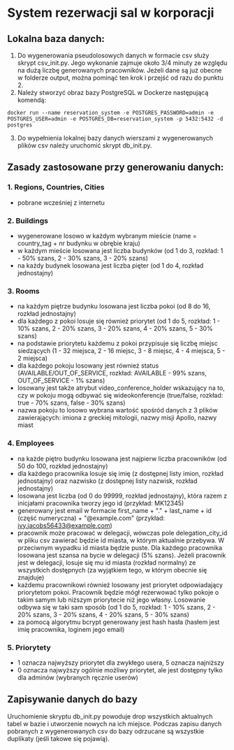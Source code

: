 # System rezerwacji sal w korporacji
## Lokalna baza danych:
1. Do wygenerowania pseudolosowych danych w formacie csv służy skrypt csv_init.py. Jego wykonanie zajmuje około 3/4 minuty ze względu na dużą liczbę generowanych pracowników. Jeżeli dane są już obecne w folderze output, można pominąć ten krok i przejść od razu do punktu 2.
2. Należy stworzyć obraz bazy PostgreSQL w Dockerze następującą komendą:
```
docker run --name reservation_system -e POSTGRES_PASSWORD=admin -e POSTGRES_USER=admin -e POSTGRES_DB=reservation_system -p 5432:5432 -d postgres
```
3. Do wypełnienia lokalnej bazy danych wierszami z wygenerowanych plików csv należy uruchomić skrypt db_init.py.

## Zasady zastosowane przy generowaniu danych:
### 1. Regions, Countries, Cities
- pobrane wcześniej z internetu
### 2. Buildings
- wygenerowane losowo w każdym wybranym mieście (name = country_tag + nr budynku w obrębie kraju)
- w każdym mieście losowana jest liczba budynków (od 1 do 3, rozkład: 1 - 50% szans, 2 - 30% szans, 3 - 20% szans)
- na każdy budynek losowana jest liczba pięter (od 1 do 4, rozkład jednostajny)
### 3. Rooms
- na każdym piętrze budynku losowana jest liczba pokoi (od 8 do 16, rozkład jednostajny)
- dla każdego z pokoi losuje się również priorytet (od 1 do 5, rozkład: 1 - 10% szans, 2 - 20% szans, 3 - 20% szans, 4 - 20% szans, 5 - 30% szans)
- na podstawie priorytetu każdemu z pokoi przypisuje się liczbę miejsc siedzących (1 - 32 miejsca, 2 - 16 miejsc, 3 - 8 miejsc, 4 - 4 miejsca, 5 - 2 miejsca)
- dla każdego pokoju losowany jest również status (AVAILABLE/OUT_OF_SERVICE, rozkład: AVAILABLE - 99% szans, OUT_OF_SERVICE - 1% szans)
- losowany jest także atrybut video_conference_holder wskazujący na to, czy w pokoju mogą odbywać się wideokonferencje (true/false, rozkład: true - 70% szans, false - 30% szans)
- nazwa pokoju to losowo wybrana wartość spośród danych z 3 plików zawierających: imiona z greckiej mitologii, nazwy misji Apollo, nazwy miast
### 4. Employees
- na każde piętro budynku losowana jest najpierw liczba pracowników (od 50 do 100, rozkład jednostajny)
- dla każdego pracownika losuje się imię (z dostępnej listy imion, rozkład jednostajny) oraz nazwisko (z dostępnej listy nazwisk, rozkład jednostajny)
- losowana jest liczba (od 0 do 99999, rozkład jednostajny), która razem z inicjałami pracownika tworzy jego id (przykład: MK12345)
- generowany jest email w formacie first_name + "." + last_name + id (część numeryczna) + "@example.com" (przykład: ivy.jacobs56433@example.com)
- pracownik może pracować w delegacji, wówczas pole delegation_city_id w pliku csv zawierać będzie id miasta, w którym aktualnie przebywa. W przeciwnym wypadku id miasta będzie puste. Dla każdego pracownika losowana jest szansa na bycie w delegacji (5% szans). Jeżeli pracownik jest w delegacji, losuje się mu id miasta (rozkład normalny) ze wszystkich dostępnych (za wyjątkiem tego, w którym obecnie się znajduje)
- każdemu pracownikowi również losowany jest priorytet odpowiadający priorytetom pokoi. Pracownik będzie mógł rezerwować tylko pokoje o takim samym lub niższym priorytecie niż jego własny. Losowanie odbywa się w taki sam sposób (od 1 do 5, rozkład: 1 - 10% szans, 2 - 20% szans, 3 - 20% szans, 4 - 20% szans, 5 - 30% szans)
- za pomocą algorytmu bcrypt generowany jest hash hasła (hasłem jest imię pracownika, loginem jego email)
### 5. Priorytety
- 1 oznacza najwyższy priorytet dla zwykłego usera, 5 oznacza najniższy
- 0 oznacza najwyższy ogólnie możliwy priorytet, ale jest dostępny tylko dla adminów (wybranych ręcznie userów)

## Zapisywanie danych do bazy
Uruchomienie skryptu db_init.py powoduje drop wszystkich aktualnych tabel w bazie i utworzenie nowych na ich miejsce. Podczas zapisu danych pobranych z wygenerowanych csv do bazy odrzucane są wszystkie duplikaty (jeśli takowe się pojawią). 

